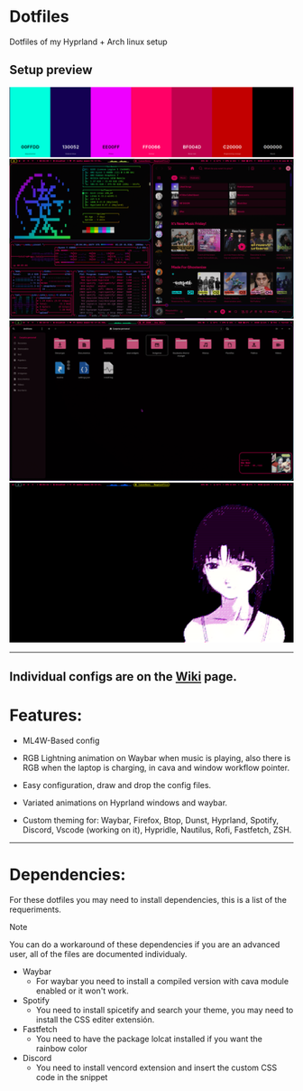 # Dotfiles
Dotfiles of my Hyprland + Arch linux setup
## Setup preview

![4](preview/palette.jpg) ![1](preview/general_1.jpg) ![2](preview/general_2.jpg) ![3](preview/general_3.jpg) 

---

Individual configs are on the [Wiki](https://github.com/Axel-DaMage/Dotfiles/wiki) page.
---
<H1> Features: </H1>

* ML4W-Based config

* RGB Lightning animation on Waybar when music is playing, also there is RGB when the laptop is charging, in cava and window workflow pointer.

* Easy configuration, draw and drop the config files.

* Variated animations on Hyprland windows and waybar.

* Custom theming for: Waybar, Firefox, Btop, Dunst, Hyprland, Spotify, Discord, Vscode (working on it), Hypridle, Nautilus, Rofi, Fastfetch, ZSH.
---
<H1> Dependencies: </H1>

For these dotfiles you may need to install dependencies, this is a list of the requeriments.
> [!NOTE]
> You can do a workaround of these dependencies if you are an advanced user, all of the files are documented individualy.

* Waybar
    * For waybar you need to install a compiled version with cava module enabled or it won't work.
* Spotify
    * You need to install spicetify and search your theme, you may need to install the CSS editer extensión.
* Fastfetch
    * You need to have the package lolcat installed if you want the rainbow color
* Discord
   * You need to install vencord extension and insert the custom CSS code in the snippet  
